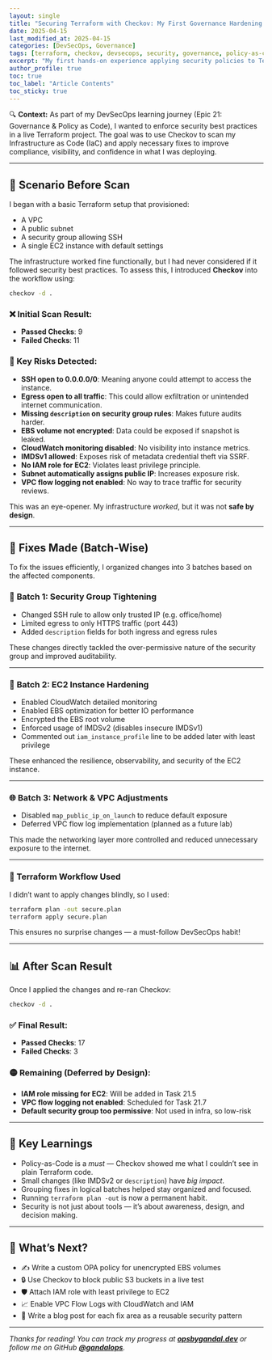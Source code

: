 ```yaml
---
layout: single
title: "Securing Terraform with Checkov: My First Governance Hardening Pass"
date: 2025-04-15
last_modified_at: 2025-04-15
categories: [DevSecOps, Governance]
tags: [terraform, checkov, devsecops, security, governance, policy-as-code]
excerpt: "My first hands-on experience applying security policies to Terraform using Checkov. From 11 failed checks to just 3, here’s what I learned."
author_profile: true
toc: true
toc_label: "Article Contents"
toc_sticky: true
---
```


🔍 **Context:** As part of my DevSecOps learning journey (Epic 21: Governance & Policy as Code), I wanted to enforce security best practices in a live Terraform project. The goal was to use Checkov to scan my Infrastructure as Code (IaC) and apply necessary fixes to improve compliance, visibility, and confidence in what I was deploying.

---

## 🧱 Scenario Before Scan

I began with a basic Terraform setup that provisioned:
- A VPC
- A public subnet
- A security group allowing SSH
- A single EC2 instance with default settings

The infrastructure worked fine functionally, but I had never considered if it followed security best practices. To assess this, I introduced **Checkov** into the workflow using:

```bash
checkov -d .
```

### ❌ Initial Scan Result:
- **Passed Checks**: 9
- **Failed Checks**: 11

### 🚨 Key Risks Detected:
- **SSH open to 0.0.0.0/0**: Meaning anyone could attempt to access the instance.
- **Egress open to all traffic**: This could allow exfiltration or unintended internet communication.
- **Missing `description` on security group rules**: Makes future audits harder.
- **EBS volume not encrypted**: Data could be exposed if snapshot is leaked.
- **CloudWatch monitoring disabled**: No visibility into instance metrics.
- **IMDSv1 allowed**: Exposes risk of metadata credential theft via SSRF.
- **No IAM role for EC2**: Violates least privilege principle.
- **Subnet automatically assigns public IP**: Increases exposure risk.
- **VPC flow logging not enabled**: No way to trace traffic for security reviews.

This was an eye-opener. My infrastructure *worked*, but it was not **safe by design**.

---

## 🔧 Fixes Made (Batch-Wise)

To fix the issues efficiently, I organized changes into 3 batches based on the affected components.

### 🔐 **Batch 1: Security Group Tightening**

- Changed SSH rule to allow only trusted IP (e.g. office/home)
- Limited egress to only HTTPS traffic (port 443)
- Added `description` fields for both ingress and egress rules

These changes directly tackled the over-permissive nature of the security group and improved auditability.

---

### 💾 **Batch 2: EC2 Instance Hardening**

- Enabled CloudWatch detailed monitoring
- Enabled EBS optimization for better IO performance
- Encrypted the EBS root volume
- Enforced usage of IMDSv2 (disables insecure IMDSv1)
- Commented out `iam_instance_profile` line to be added later with least privilege

These enhanced the resilience, observability, and security of the EC2 instance.

---

### 🌐 **Batch 3: Network & VPC Adjustments**

- Disabled `map_public_ip_on_launch` to reduce default exposure
- Deferred VPC flow log implementation (planned as a future lab)

This made the networking layer more controlled and reduced unnecessary exposure to the internet.

---

### 🧪 Terraform Workflow Used

I didn’t want to apply changes blindly, so I used:

```bash
terraform plan -out secure.plan
terraform apply secure.plan
```

This ensures no surprise changes — a must-follow DevSecOps habit!

---

## 📊 After Scan Result

Once I applied the changes and re-ran Checkov:

```bash
checkov -d .
```

### ✅ Final Result:
- **Passed Checks**: 17
- **Failed Checks**: 3

### 🟡 Remaining (Deferred by Design):
- **IAM role missing for EC2**: Will be added in Task 21.5
- **VPC flow logging not enabled**: Scheduled for Task 21.7
- **Default security group too permissive**: Not used in infra, so low-risk

---

## 🧠 Key Learnings

- Policy-as-Code is a *must* — Checkov showed me what I couldn’t see in plain Terraform code.
- Small changes (like IMDSv2 or `description`) have *big impact*.
- Grouping fixes in logical batches helped stay organized and focused.
- Running `terraform plan -out` is now a permanent habit.
- Security is not just about tools — it’s about awareness, design, and decision making.

---

## 📌 What’s Next?

- ✍️ Write a custom OPA policy for unencrypted EBS volumes
- 🔒 Use Checkov to block public S3 buckets in a live test
- 🛡️ Attach IAM role with least privilege to EC2
- 📈 Enable VPC Flow Logs with CloudWatch and IAM
- 📘 Write a blog post for each fix area as a reusable security pattern

---

*Thanks for reading! You can track my progress at **[opsbygandal.dev](https://www.opsbygandal.dev)** or follow me on GitHub **[@gandalops](https://github.com/gandalops)**.*

